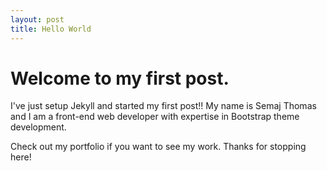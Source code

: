 ```yaml
---
layout: post
title: Hello World
---
```


# Welcome to my first post.
I've just setup Jekyll and started my first post!! My name is Semaj Thomas and I am a front-end web developer with expertise in Bootstrap theme development. 

Check out my portfolio if you want to see my work. Thanks for stopping here!
